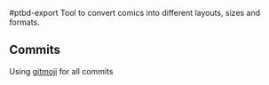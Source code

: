 #ptbd-export
Tool to convert comics into different layouts, sizes and formats.

## Commits

Using [gitmoji](https://gitmoji.carloscuesta.me/) for all commits